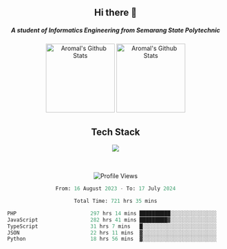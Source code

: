 <div align="center">
  <h2>Hi there 👋</h2>

  <h5>A student of Informatics Engineering from Semarang State Polytechnic</h5>

  <img
    height="160"
    alt="Aromal's Github Stats"
    src="https://github-readme-stats.vercel.app/api?username=dafariski77&show_icons=true&theme=tokyonight&count_private=true"
  />
  <img
    alt="Aromal's Github Stats"
    height="160"
    src="https://github-readme-stats.vercel.app/api/top-langs/?username=dafariski77&layout=compact&theme=tokyonight"
  />

  <h2>Tech Stack</h2>
  <a href="https://skillicons.dev">
    <img src="https://skillicons.dev/icons?i=ts,express,nextjs,laravel,fastapi,postgres,mysql,mongodb,redis,planetscale,prisma,docker,git,jest,kafka,gcp,tailwind,mui&perline=14" />
  </a>

  <br /><br />
  <img src="https://komarev.com/ghpvc/?username=dafariski77&abbreviated=true" alt="Profile Views">
    
  <!--START_SECTION:waka-->

```python
From: 16 August 2023 - To: 17 July 2024

Total Time: 721 hrs 35 mins

PHP                        297 hrs 14 mins ██████████░░░░░░░░░░░░░░░   40.48 %
JavaScript                 282 hrs 41 mins █████████▓░░░░░░░░░░░░░░░   38.50 %
TypeScript                 31 hrs 7 mins   █░░░░░░░░░░░░░░░░░░░░░░░░   04.24 %
JSON                       22 hrs 11 mins  ▓░░░░░░░░░░░░░░░░░░░░░░░░   03.02 %
Python                     18 hrs 56 mins  ▓░░░░░░░░░░░░░░░░░░░░░░░░   02.58 %
```

<!--END_SECTION:waka-->
</div>
